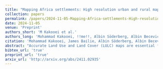 ```yaml
---
title: "Mapping Africa settlements: High resolution urban and rural map by deep learning and satellite imagery"
collection: papers
permalink: /papers/2024-11-05-Mapping-Africa-settlements-High-resolution-urban-and-rural-map-by-deep-learning-and-satellite-imagery
date: 2024-11-05
venue: 'Preprint'
authors_short: 'M Kakooei et al.'
authors_long: 'Mohammad Kakooei, !!me!!, Albin Söderberg, Albin Becevic, Adel Daoud'
citation: 'Mohammad Kakooei, James Bailie, Albin Söderberg, Albin Becevic and Adel Daoud (2024). “Mapping Africa Settlements: High Resolution Urban and Rural Map by Deep Learning and Satellite Imagery”. doi: <a href="https://doi.org/10.48550/arXiv.2411.02935" target="_blank">10.48550/arXiv.2411.02935</a>'
abstract: "Accurate Land Use and Land Cover (LULC) maps are essential for understanding the drivers of sustainable development, in terms of its complex interrelationships between human activities and natural resources. However, existing LULC maps often lack precise urban and rural classifications, particularly in diverse regions like Africa. This study presents a novel construction of a high-resolution rural-urban map using deep learning techniques and satellite imagery. We developed a deep learning model based on the DeepLabV3 architecture, which was trained on satellite imagery from Landsat-8 and the ESRI LULC dataset, augmented with human settlement data from the GHS-SMOD. The model utilizes semantic segmentation to classify land into detailed categories, including urban and rural areas, at a 10-meter resolution. Our findings demonstrate that incorporating LULC along with urban and rural classifications significantly enhances the model's ability to accurately distinguish between urban, rural, and non-human settlement areas. Therefore, our maps can support more informed decision-making for policymakers, researchers, and stakeholders. We release a continent wide urban-rural map, covering the period 2016 and 2022."
bibtex_url: 'true'
preprint_url: 'true'
arxiv_url: 'http://arxiv.org/abs/2411.02935'
---
```


